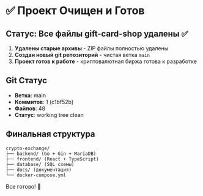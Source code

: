 # ✅ Проект Очищен и Готов

## Статус: Все файлы gift-card-shop удалены ✅

1. **Удалены старые архивы** - ZIP файлы полностью удалены
2. **Создан новый git репозиторий** - чистая ветка `main`
3. **Проект готов к работе** - криптовалютная биржа готова к разработке

## Git Статус
- **Ветка**: main 
- **Коммитов**: 1 (c1bf52b)
- **Файлов**: 48
- **Статус**: working tree clean

## Финальная структура
```
crypto-exchange/
├── backend/ (Go + Gin + MariaDB)
├── frontend/ (React + TypeScript)  
├── database/ (SQL схемы)
├── docs/ (документация)
└── docker-compose.yml
```

Все готово! 🚀